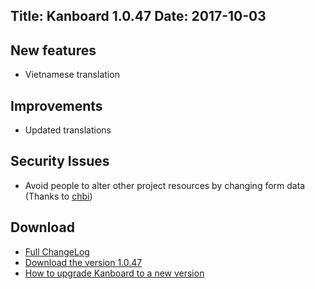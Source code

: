 Title: Kanboard 1.0.47
Date: 2017-10-03
---

New features
------------

* Vietnamese translation

Improvements
------------

* Updated translations

Security Issues
---------------

* Avoid people to alter other project resources by changing form data (Thanks to [chbi](https://chbi.eu/))

Download
--------

- [Full ChangeLog](https://github.com/kanboard/kanboard/blob/master/ChangeLog)
- [Download the version 1.0.47](https://github.com/kanboard/kanboard/releases/download/v1.0.47/kanboard-1.0.47.zip)
- [How to upgrade Kanboard to a new version](https://kanboard.net/documentation/update)
